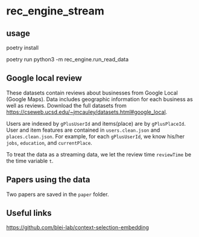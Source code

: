 # rec_engine_stream
## usage

poetry install 

poetry run python3 -m rec_engine.run_read_data

## Google local review 
These datasets contain reviews about businesses from Google Local (Google Maps). 
Data includes geographic information for each business as well as reviews. Download the full datasets from 
https://cseweb.ucsd.edu/~jmcauley/datasets.html#google_local. 

Users are indexed by `gPlusUserId` and items(place) are by `gPlusPlaceId`. User and item features are contained in 
`users.clean.json` and `places.clean.json`.  For example, for each `gPlusUserId`, we know his/her `jobs`, `education`, 
and `currentPlace`. 

To treat the data as a streaming data, we let the review time `reviewTime` be the time variable `t`. 

## Papers using the data
Two papers are saved in the `paper` folder. 


## Useful links
https://github.com/blei-lab/context-selection-embedding





